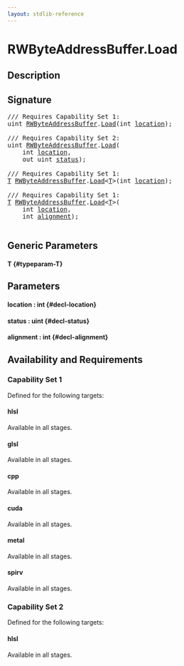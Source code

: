 ```yaml
---
layout: stdlib-reference
---
```


# RWByteAddressBuffer\.Load

## Description





## Signature 

<pre>
/// Requires Capability Set 1:
uint <a href="/stdlib-reference/types/RWByteAddressBuffer/index" class="code_type">RWByteAddressBuffer</a>.<a href="/stdlib-reference/types/RWByteAddressBuffer/Load">Load</a>(int <a href="/stdlib-reference/types/RWByteAddressBuffer/Load#decl-location" class="code_param">location</a>);

/// Requires Capability Set 2:
uint <a href="/stdlib-reference/types/RWByteAddressBuffer/index" class="code_type">RWByteAddressBuffer</a>.<a href="/stdlib-reference/types/RWByteAddressBuffer/Load">Load</a>(
    int <a href="/stdlib-reference/types/RWByteAddressBuffer/Load#decl-location" class="code_param">location</a>,
    out uint <a href="/stdlib-reference/types/RWByteAddressBuffer/Load#decl-status" class="code_param">status</a>);

/// Requires Capability Set 1:
<a href="/stdlib-reference/types/RWByteAddressBuffer/Load#typeparam-T" class="code_type">T</a> <a href="/stdlib-reference/types/RWByteAddressBuffer/index" class="code_type">RWByteAddressBuffer</a>.<a href="/stdlib-reference/types/RWByteAddressBuffer/Load">Load</a>&lt;<a href="/stdlib-reference/types/RWByteAddressBuffer/Load#typeparam-T" class="code_type">T</a>&gt;(int <a href="/stdlib-reference/types/RWByteAddressBuffer/Load#decl-location" class="code_param">location</a>);

/// Requires Capability Set 1:
<a href="/stdlib-reference/types/RWByteAddressBuffer/Load#typeparam-T" class="code_type">T</a> <a href="/stdlib-reference/types/RWByteAddressBuffer/index" class="code_type">RWByteAddressBuffer</a>.<a href="/stdlib-reference/types/RWByteAddressBuffer/Load">Load</a>&lt;<a href="/stdlib-reference/types/RWByteAddressBuffer/Load#typeparam-T" class="code_type">T</a>&gt;(
    int <a href="/stdlib-reference/types/RWByteAddressBuffer/Load#decl-location" class="code_param">location</a>,
    int <a href="/stdlib-reference/types/RWByteAddressBuffer/Load#decl-alignment" class="code_param">alignment</a>);

</pre>

## Generic Parameters

#### T {#typeparam-T}

## Parameters

#### location  : int {#decl-location}
#### status  : uint {#decl-status}
#### alignment  : int {#decl-alignment}

## Availability and Requirements

### Capability Set 1

Defined for the following targets:

#### hlsl
Available in all stages.

#### glsl
Available in all stages.

#### cpp
Available in all stages.

#### cuda
Available in all stages.

#### metal
Available in all stages.

#### spirv
Available in all stages.


### Capability Set 2

Defined for the following targets:

#### hlsl
Available in all stages.



